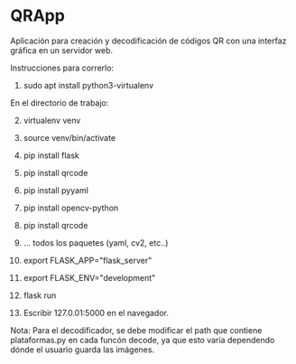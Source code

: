# QRApp
Aplicación para creación y decodificación de códigos QR con una interfaz gráfica en un servidor web.

Instrucciones para correrlo:
  1. sudo apt install python3-virtualenv

En el directorio de trabajo:

  2. virtualenv venv

  4. source venv/bin/activate

  6. pip install flask

  8. pip install qrcode

  10. pip install pyyaml

  12. pip install opencv-python

  14. pip install qrcode

  16. ... todos los paquetes (yaml, cv2, etc..)

  18. export FLASK_APP="flask_server"

  20. export FLASK_ENV="development"

  22. flask run

  24. Escribir 127.0.01:5000 en el navegador.
  
Nota: Para el decodificador, se debe modificar el path que contiene plataformas.py en cada
funcón decode, ya que esto varía dependendo dónde el usuario guarda las imágenes.
